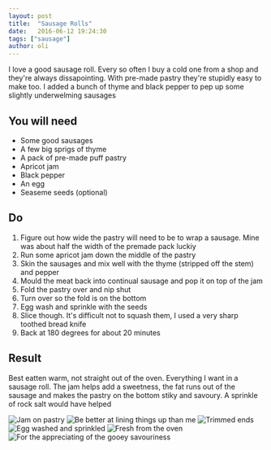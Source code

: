 ```yaml
---
layout: post
title:  "Sausage Rolls"
date:   2016-06-12 19:24:30
tags: ["sausage"]
author: oli
---
```


I love a good sausage roll.  Every so often I buy a cold one from a shop and they're always dissapointing.  With pre-made pastry they're stupidly easy to make too.  I added a bunch of thyme and black pepper to pep up some slightly underwelming sausages


## You will need

* Some good sausages
* A few big sprigs of thyme
* A pack of pre-made puff pastry
* Apricot jam
* Black pepper
* An egg
* Seaseme seeds (optional)


## Do

1. Figure out how wide the pastry will need to be to wrap a sausage. Mine was about half the width of the premade pack luckiy
2. Run some apricot jam down the middle of the pastry
3. Skin the sausages and mix well with the thyme (stripped off the stem) and pepper
4. Mould the meat back into continual sausage and pop it on top of the jam
5. Fold the pastry over and nip shut
6. Turn over so the fold is on the bottom
7. Egg wash and sprinkle with the seeds
8. Slice though.  It's difficult not to squash them, I used a very sharp toothed bread knife
9. Back at 180 degrees for about 20 minutes


## Result

Best eatten warm, not straight out of the oven. Everything I want in a sausage roll.  The jam helps add a sweetness, the fat runs out of the sausage and makes the pastry on the bottom stiky and savoury.  A sprinkle of rock salt would have helped

![Jam on pastry](/images/blog/sausage-roll/sausage-roll-1.jpg)
![Be better at lining things up than me](/images/blog/sausage-roll/sausage-roll-2.jpg)
![Trimmed ends](/images/blog/sausage-roll/sausage-roll-3.jpg)
![Egg washed and sprinkled](/images/blog/sausage-roll/sausage-roll-4.jpg)
![Fresh from the oven](/images/blog/sausage-roll/sausage-roll-5.jpg)
![For the appreciating of the gooey savouriness](/images/blog/sausage-roll/sausage-roll-6.jpg)
